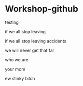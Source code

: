 # Workshop-github
testing

if we all stop leaving

if we all stop leaving accidents

we will never get that far

who we are

your mom

ew stinky bitch

